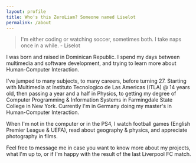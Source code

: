 ```yaml
---
layout: profile
title: Who's this ZeroLiam? Someone named Liselot
permalink: /about
---
```

> I'm either coding or watching soccer, sometimes both. I take naps once in a while. - Liselot

I was born and raised in Dominican Republic. I spend my days between multimedia and software development, and trying to learn more about Human-Computer Interaction.

I've jumped to many subjects, to many careers, before turning 27. Starting with Multimedia at Instituto Tecnologico de Las Americas (ITLA) @ 14 years old, then passing a year and a half in Physics, to getting my degree of Computer Programming & Information Systems in Farmingdale State College in New York. Currently I'm in Germany doing my master's in Human-Computer Interaction.

When I'm not in the computer or in the PS4, I watch football games (English Premier League & UEFA), read about geography & physics, and appreciate photography in films.

Feel free to message me in case you want to know more about my projects, what I'm up to, or if I'm happy with the result of the last Liverpool FC match.
